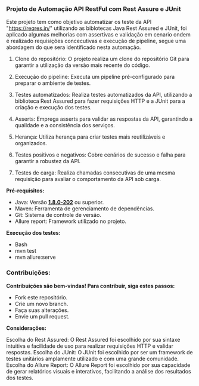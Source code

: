 
### **Projeto de Automação API RestFul com Rest Assure e JUnit**


Este projeto tem como objetivo automatizar os teste da API "https://reqres.in/" utilizando as biblotecas Java Rest Assured e JUnit, foi aplicado algumas melhorias com assertivas e validação em  cenario ondem é realizado requisições concecutivas e execução de pipeline,
segue uma abordagem do que sera identificado nesta automação.

1. Clone do repositório: O projeto realiza um clone do repositório Git para garantir a utilização da versão mais recente do código.

2. Execução do pipeline: Executa um pipeline pré-configurado para preparar o ambiente de testes.

3. Testes automatizados: Realiza testes automatizados da API, utilizando a biblioteca Rest Assured para fazer requisições HTTP e a JUnit para a criação e execução dos testes.

4. Asserts: Emprega asserts para validar as respostas da API, garantindo a qualidade e a consistência dos serviços.

5. Herança: Utiliza herança para criar testes mais reutilizáveis e organizados.

6. Testes positivos e negativos: Cobre cenários de sucesso e falha para garantir a robustez da API.

7. Testes de carga: Realiza chamadas consecutivas de uma mesma requisição para avaliar o comportamento da API sob carga.

**Pré-requisitos:**

- Java: Versão **<u>1.8.0-202</u>** ou superior.
- Maven: Ferramenta de gerenciamento de dependências.
- Git: Sistema de controle de versão.
- Allure report: Framework utilizado no projeto.

**Execução dos testes:**

- Bash
- mvn test
- mvn allure:serve

### **Contribuições:**

**Contribuições são bem-vindas! Para contribuir, siga estes passos:**

- Fork este repositório.
- Crie um novo branch.
- Faça suas alterações.
- Envie um pull request.

**Considerações:**

Escolha do Rest Assured: O Rest Assured foi escolhido por sua sintaxe intuitiva e facilidade de uso para realizar requisições HTTP e validar respostas.
Escolha do JUnit: O JUnit foi escolhido por ser um framework de testes unitários amplamente utilizado e com uma grande comunidade.
Escolha do Allure Report: O Allure Report foi escolhido por sua capacidade de gerar relatórios visuais e interativos, facilitando a análise dos resultados dos testes.

